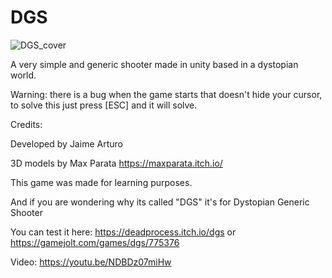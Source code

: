 # DGS
![DGS_cover](https://github.com/Kuvrot/DGS/assets/23508114/feee380f-b00c-4a93-bd21-10f44c91071d)

A very simple and generic shooter made in unity based in a dystopian world.

Warning: there is a bug when the game starts that doesn't hide your cursor, to solve this just press [ESC] and it will solve.

Credits:

Developed by Jaime Arturo

3D models by Max Parata https://maxparata.itch.io/

This game was made for learning purposes.

And if you are wondering why its called "DGS" it's for Dystopian Generic Shooter

You can test it here: https://deadprocess.itch.io/dgs or https://gamejolt.com/games/dgs/775376

Video: https://youtu.be/NDBDz07miHw

